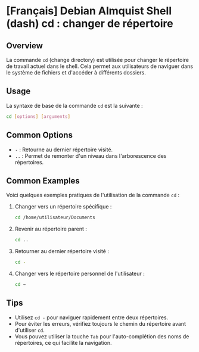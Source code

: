 # [Français] Debian Almquist Shell (dash) cd : changer de répertoire

## Overview
La commande `cd` (change directory) est utilisée pour changer le répertoire de travail actuel dans le shell. Cela permet aux utilisateurs de naviguer dans le système de fichiers et d'accéder à différents dossiers.

## Usage
La syntaxe de base de la commande `cd` est la suivante :

```bash
cd [options] [arguments]
```

## Common Options
- `-` : Retourne au dernier répertoire visité.
- `..` : Permet de remonter d'un niveau dans l'arborescence des répertoires.

## Common Examples
Voici quelques exemples pratiques de l'utilisation de la commande `cd` :

1. Changer vers un répertoire spécifique :
   ```bash
   cd /home/utilisateur/Documents
   ```

2. Revenir au répertoire parent :
   ```bash
   cd ..
   ```

3. Retourner au dernier répertoire visité :
   ```bash
   cd -
   ```

4. Changer vers le répertoire personnel de l'utilisateur :
   ```bash
   cd ~
   ```

## Tips
- Utilisez `cd -` pour naviguer rapidement entre deux répertoires.
- Pour éviter les erreurs, vérifiez toujours le chemin du répertoire avant d'utiliser `cd`.
- Vous pouvez utiliser la touche `Tab` pour l'auto-complétion des noms de répertoires, ce qui facilite la navigation.